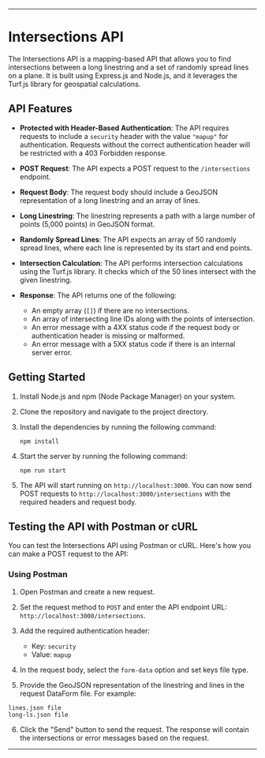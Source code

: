 
---
# Intersections API

The Intersections API is a mapping-based API that allows you to find intersections between a long linestring and a set of randomly spread lines on a plane. It is built using Express.js and Node.js, and it leverages the Turf.js library for geospatial calculations.

## API Features

- **Protected with Header-Based Authentication**: The API requires requests to include a `security` header with the value `"mapup"` for authentication. Requests without the correct authentication header will be restricted with a 403 Forbidden response.

- **POST Request**: The API expects a POST request to the `/intersections` endpoint.

- **Request Body**: The request body should include a GeoJSON representation of a long linestring and an array of lines.

- **Long Linestring**: The linestring represents a path with a large number of points (5,000 points) in GeoJSON format.

- **Randomly Spread Lines**: The API expects an array of 50 randomly spread lines, where each line is represented by its start and end points.

- **Intersection Calculation**: The API performs intersection calculations using the Turf.js library. It checks which of the 50 lines intersect with the given linestring.

- **Response**: The API returns one of the following:
  - An empty array (`[]`) if there are no intersections.
  - An array of intersecting line IDs along with the points of intersection.
  - An error message with a 4XX status code if the request body or authentication header is missing or malformed.
  - An error message with a 5XX status code if there is an internal server error.

## Getting Started

1. Install Node.js and npm (Node Package Manager) on your system.

2. Clone the repository and navigate to the project directory.

3. Install the dependencies by running the following command:
   ```
   npm install
   ```

4. Start the server by running the following command:
   ```
   npm run start
   ```

5. The API will start running on `http://localhost:3000`. You can now send POST requests to `http://localhost:3000/intersections` with the required headers and request body.

## Testing the API with Postman or cURL

You can test the Intersections API using Postman or cURL. Here's how you can make a POST request to the API:

### Using Postman

1. Open Postman and create a new request.

2. Set the request method to `POST` and enter the API endpoint URL: `http://localhost:3000/intersections`.

3. Add the required authentication header:
   - Key: `security`
   - Value: `mapup`

4. In the request body, select the `form-data` option and set keys file type.


5. Provide the GeoJSON representation of the linestring and lines in the request DataForm file. For example:
```
lines.json file
long-ls.json file

```

6. Click the "Send" button to send the request. The response will contain the intersections or error messages based on the request.


---
